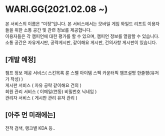 # WARI.GG(2021.02.08 ~)
본 서비스의 이름은 “미정”입니다. 
본 서비스에서는 모바일 게임 와일드 리프트 이용자들을 위한 소통 공간 및 관련 정보를 제공합니다.  
이용자들은 각 챔피언에 대한 평가를 할 수 있으며, 챔피언 정보를 열람할 수 있습니다.  
소통 공간은 자유게시판, 공략게시판, 같이해요 게시판, 건의사항 게시판이 있습니다.  

## [개발 예정]
챔프 정보 제공 서비스( 스킨목록 룬 스펠 아이템 스펙 카운터픽 챔프설명 한줄평(유저가 작성) )  
게시판 서비스 ( 자유 공략 같이해요 건의 )  
회원 관리 서비스 ( 이메일(연동) 비밀번호 닉네임 )  
관리자 서비스 ( 게시판 관리 유저 관리 )  

## [아주 먼 미래에는]
전적 검색, 랭크별 KDA 등..
